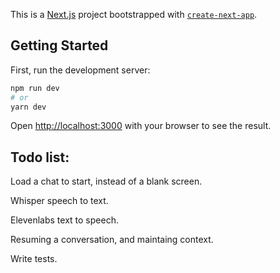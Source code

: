 This is a [Next.js](https://nextjs.org/) project bootstrapped with [`create-next-app`](https://github.com/vercel/next.js/tree/canary/packages/create-next-app).

## Getting Started

First, run the development server:

```bash
npm run dev
# or
yarn dev
```

Open [http://localhost:3000](http://localhost:3000) with your browser to see the result.

## Todo list:

Load a chat to start, instead of a blank screen.

Whisper speech to text.

Elevenlabs text to speech.

Resuming a conversation, and maintaing context.

Write tests.
